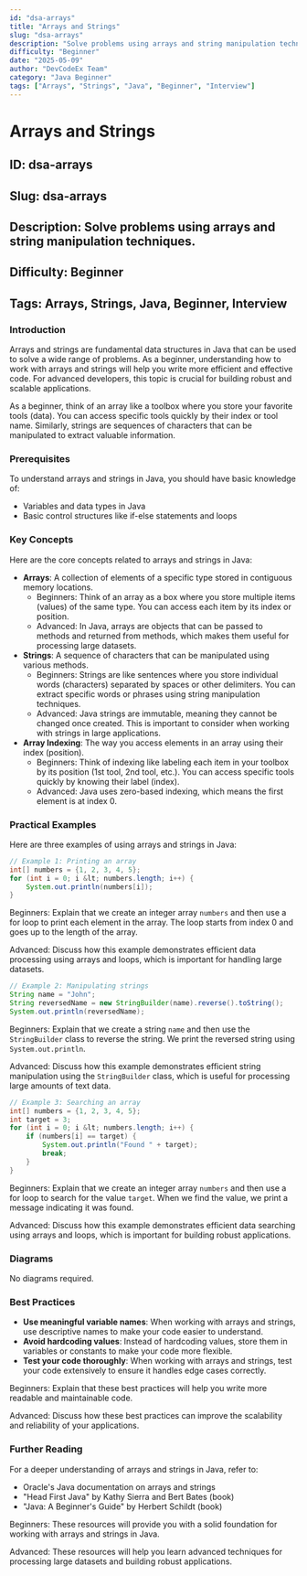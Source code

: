 ```yaml
---
id: "dsa-arrays"
title: "Arrays and Strings"
slug: "dsa-arrays"
description: "Solve problems using arrays and string manipulation techniques."
difficulty: "Beginner"
date: "2025-05-09"
author: "DevCodeEx Team"
category: "Java Beginner"
tags: ["Arrays", "Strings", "Java", "Beginner", "Interview"]
---
```


# Arrays and Strings

## ID: dsa-arrays

## Slug: dsa-arrays

## Description: Solve problems using arrays and string manipulation techniques.

## Difficulty: Beginner

## Tags: Arrays, Strings, Java, Beginner, Interview

### Introduction
Arrays and strings are fundamental data structures in Java that can be used to solve a wide range of problems. As a beginner, understanding how to work with arrays and strings will help you write more efficient and effective code. For advanced developers, this topic is crucial for building robust and scalable applications.

As a beginner, think of an array like a toolbox where you store your favorite tools (data). You can access specific tools quickly by their index or tool name. Similarly, strings are sequences of characters that can be manipulated to extract valuable information.

### Prerequisites
To understand arrays and strings in Java, you should have basic knowledge of:

* Variables and data types in Java
* Basic control structures like if-else statements and loops

### Key Concepts
Here are the core concepts related to arrays and strings in Java:

* **Arrays**: A collection of elements of a specific type stored in contiguous memory locations.
	+ Beginners: Think of an array as a box where you store multiple items (values) of the same type. You can access each item by its index or position.
	+ Advanced: In Java, arrays are objects that can be passed to methods and returned from methods, which makes them useful for processing large datasets.
* **Strings**: A sequence of characters that can be manipulated using various methods.
	+ Beginners: Strings are like sentences where you store individual words (characters) separated by spaces or other delimiters. You can extract specific words or phrases using string manipulation techniques.
	+ Advanced: Java strings are immutable, meaning they cannot be changed once created. This is important to consider when working with strings in large applications.
* **Array Indexing**: The way you access elements in an array using their index (position).
	+ Beginners: Think of indexing like labeling each item in your toolbox by its position (1st tool, 2nd tool, etc.). You can access specific tools quickly by knowing their label (index).
	+ Advanced: Java uses zero-based indexing, which means the first element is at index 0.

### Practical Examples
Here are three examples of using arrays and strings in Java:

```java
// Example 1: Printing an array
int[] numbers = {1, 2, 3, 4, 5};
for (int i = 0; i &lt; numbers.length; i++) {
    System.out.println(numbers[i]);
}
```

Beginners: Explain that we create an integer array `numbers` and then use a for loop to print each element in the array. The loop starts from index 0 and goes up to the length of the array.

Advanced: Discuss how this example demonstrates efficient data processing using arrays and loops, which is important for handling large datasets.

```java
// Example 2: Manipulating strings
String name = "John";
String reversedName = new StringBuilder(name).reverse().toString();
System.out.println(reversedName);
```

Beginners: Explain that we create a string `name` and then use the `StringBuilder` class to reverse the string. We print the reversed string using `System.out.println`.

Advanced: Discuss how this example demonstrates efficient string manipulation using the `StringBuilder` class, which is useful for processing large amounts of text data.

```java
// Example 3: Searching an array
int[] numbers = {1, 2, 3, 4, 5};
int target = 3;
for (int i = 0; i &lt; numbers.length; i++) {
    if (numbers[i] == target) {
        System.out.println("Found " + target);
        break;
    }
}
```

Beginners: Explain that we create an integer array `numbers` and then use a for loop to search for the value `target`. When we find the value, we print a message indicating it was found.

Advanced: Discuss how this example demonstrates efficient data searching using arrays and loops, which is important for building robust applications.

### Diagrams
No diagrams required.

### Best Practices

* **Use meaningful variable names**: When working with arrays and strings, use descriptive names to make your code easier to understand.
* **Avoid hardcoding values**: Instead of hardcoding values, store them in variables or constants to make your code more flexible.
* **Test your code thoroughly**: When working with arrays and strings, test your code extensively to ensure it handles edge cases correctly.

Beginners: Explain that these best practices will help you write more readable and maintainable code.

Advanced: Discuss how these best practices can improve the scalability and reliability of your applications.

### Further Reading
For a deeper understanding of arrays and strings in Java, refer to:

* Oracle's Java documentation on arrays and strings
* "Head First Java" by Kathy Sierra and Bert Bates (book)
* "Java: A Beginner's Guide" by Herbert Schildt (book)

Beginners: These resources will provide you with a solid foundation for working with arrays and strings in Java.

Advanced: These resources will help you learn advanced techniques for processing large datasets and building robust applications.